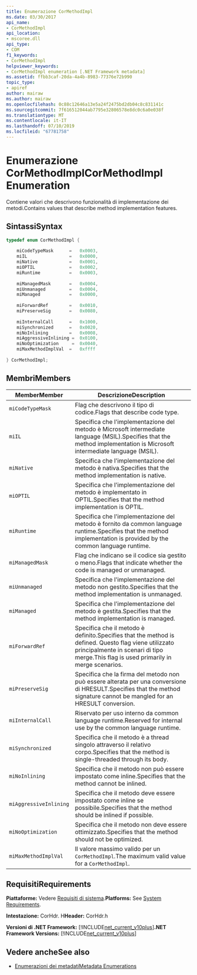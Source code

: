 ```yaml
---
title: Enumerazione CorMethodImpl
ms.date: 03/30/2017
api_name:
- CorMethodImpl
api_location:
- mscoree.dll
api_type:
- COM
f1_keywords:
- CorMethodImpl
helpviewer_keywords:
- CorMethodImpl enumeration [.NET Framework metadata]
ms.assetid: ffbb3caf-20da-4a4b-8983-77376e72b990
topic_type:
- apiref
author: mairaw
ms.author: mairaw
ms.openlocfilehash: 0c88c12646a13e5a24f2475bd2db04c8c831141c
ms.sourcegitcommit: 7f616512044ab7795e32806578e8dc0c6a0e038f
ms.translationtype: MT
ms.contentlocale: it-IT
ms.lasthandoff: 07/10/2019
ms.locfileid: "67781758"
---
```

# <a name="cormethodimpl-enumeration"></a><span data-ttu-id="10034-102">Enumerazione CorMethodImpl</span><span class="sxs-lookup"><span data-stu-id="10034-102">CorMethodImpl Enumeration</span></span>
<span data-ttu-id="10034-103">Contiene valori che descrivono funzionalità di implementazione dei metodi.</span><span class="sxs-lookup"><span data-stu-id="10034-103">Contains values that describe method implementation features.</span></span>  
  
## <a name="syntax"></a><span data-ttu-id="10034-104">Sintassi</span><span class="sxs-lookup"><span data-stu-id="10034-104">Syntax</span></span>  
  
```cpp  
typedef enum CorMethodImpl {  
  
    miCodeTypeMask      =   0x0003,  
    miIL                =   0x0000,  
    miNative            =   0x0001,  
    miOPTIL             =   0x0002,  
    miRuntime           =   0x0003,  
  
    miManagedMask       =   0x0004,  
    miUnmanaged         =   0x0004,  
    miManaged           =   0x0000,  
  
    miForwardRef        =   0x0010,  
    miPreserveSig       =   0x0080,  
  
    miInternalCall      =   0x1000,  
    miSynchronized      =   0x0020,  
    miNoInlining        =   0x0008,  
    miAggressiveInlining =  0x0100,  
    miNoOptimization     =  0x0040,  
    miMaxMethodImplVal  =   0xffff  
  
} CorMethodImpl;  
```  
  
## <a name="members"></a><span data-ttu-id="10034-105">Membri</span><span class="sxs-lookup"><span data-stu-id="10034-105">Members</span></span>  
  
|<span data-ttu-id="10034-106">Member</span><span class="sxs-lookup"><span data-stu-id="10034-106">Member</span></span>|<span data-ttu-id="10034-107">Descrizione</span><span class="sxs-lookup"><span data-stu-id="10034-107">Description</span></span>|  
|------------|-----------------|  
|`miCodeTypeMask`|<span data-ttu-id="10034-108">Flag che descrivono il tipo di codice.</span><span class="sxs-lookup"><span data-stu-id="10034-108">Flags that describe code type.</span></span>|  
|`miIL`|<span data-ttu-id="10034-109">Specifica che l'implementazione del metodo è Microsoft intermediate language (MSIL).</span><span class="sxs-lookup"><span data-stu-id="10034-109">Specifies that the method implementation is Microsoft intermediate language (MSIL).</span></span>|  
|`miNative`|<span data-ttu-id="10034-110">Specifica che l'implementazione del metodo è nativa.</span><span class="sxs-lookup"><span data-stu-id="10034-110">Specifies that the method implementation is native.</span></span>|  
|`miOPTIL`|<span data-ttu-id="10034-111">Specifica che l'implementazione del metodo è implementato in OPTIL.</span><span class="sxs-lookup"><span data-stu-id="10034-111">Specifies that the method implementation is OPTIL.</span></span>|  
|`miRuntime`|<span data-ttu-id="10034-112">Specifica che l'implementazione del metodo è fornito da common language runtime.</span><span class="sxs-lookup"><span data-stu-id="10034-112">Specifies that the method implementation is provided by the common language runtime.</span></span>|  
|`miManagedMask`|<span data-ttu-id="10034-113">Flag che indicano se il codice sia gestito o meno.</span><span class="sxs-lookup"><span data-stu-id="10034-113">Flags that indicate whether the code is managed or unmanaged.</span></span>|  
|`miUnmanaged`|<span data-ttu-id="10034-114">Specifica che l'implementazione del metodo non gestito.</span><span class="sxs-lookup"><span data-stu-id="10034-114">Specifies that the method implementation is unmanaged.</span></span>|  
|`miManaged`|<span data-ttu-id="10034-115">Specifica che l'implementazione del metodo è gestita.</span><span class="sxs-lookup"><span data-stu-id="10034-115">Specifies that the method implementation is managed.</span></span>|  
|`miForwardRef`|<span data-ttu-id="10034-116">Specifica che il metodo è definito.</span><span class="sxs-lookup"><span data-stu-id="10034-116">Specifies that the method is defined.</span></span> <span data-ttu-id="10034-117">Questo flag viene utilizzato principalmente in scenari di tipo merge.</span><span class="sxs-lookup"><span data-stu-id="10034-117">This flag is used primarily in merge scenarios.</span></span>|  
|`miPreserveSig`|<span data-ttu-id="10034-118">Specifica che la firma del metodo non può essere alterata per una conversione di HRESULT.</span><span class="sxs-lookup"><span data-stu-id="10034-118">Specifies that the method signature cannot be mangled for an HRESULT conversion.</span></span>|  
|`miInternalCall`|<span data-ttu-id="10034-119">Riservato per uso interno da common language runtime.</span><span class="sxs-lookup"><span data-stu-id="10034-119">Reserved for internal use by the common language runtime.</span></span>|  
|`miSynchronized`|<span data-ttu-id="10034-120">Specifica che il metodo è a thread singolo attraverso il relativo corpo.</span><span class="sxs-lookup"><span data-stu-id="10034-120">Specifies that the method is single-threaded through its body.</span></span>|  
|`miNoInlining`|<span data-ttu-id="10034-121">Specifica che il metodo non può essere impostato come inline.</span><span class="sxs-lookup"><span data-stu-id="10034-121">Specifies that the method cannot be inlined.</span></span>|  
|`miAggressiveInlining`|<span data-ttu-id="10034-122">Specifica che il metodo deve essere impostato come inline se possibile.</span><span class="sxs-lookup"><span data-stu-id="10034-122">Specifies that the method should be inlined if possible.</span></span>|  
|`miNoOptimization`|<span data-ttu-id="10034-123">Specifica che il metodo non deve essere ottimizzato.</span><span class="sxs-lookup"><span data-stu-id="10034-123">Specifies that the method should not be optimized.</span></span>|  
|`miMaxMethodImplVal`|<span data-ttu-id="10034-124">Il valore massimo valido per un `CorMethodImpl`.</span><span class="sxs-lookup"><span data-stu-id="10034-124">The maximum valid value for a `CorMethodImpl`.</span></span>|  
  
## <a name="requirements"></a><span data-ttu-id="10034-125">Requisiti</span><span class="sxs-lookup"><span data-stu-id="10034-125">Requirements</span></span>  
 <span data-ttu-id="10034-126">**Piattaforme:** Vedere [Requisiti di sistema](../../../../docs/framework/get-started/system-requirements.md).</span><span class="sxs-lookup"><span data-stu-id="10034-126">**Platforms:** See [System Requirements](../../../../docs/framework/get-started/system-requirements.md).</span></span>  
  
 <span data-ttu-id="10034-127">**Intestazione:** CorHdr. H</span><span class="sxs-lookup"><span data-stu-id="10034-127">**Header:** CorHdr.h</span></span>  
  
 <span data-ttu-id="10034-128">**Versioni di .NET Framework:** [!INCLUDE[net_current_v10plus](../../../../includes/net-current-v10plus-md.md)]</span><span class="sxs-lookup"><span data-stu-id="10034-128">**.NET Framework Versions:** [!INCLUDE[net_current_v10plus](../../../../includes/net-current-v10plus-md.md)]</span></span>  
  
## <a name="see-also"></a><span data-ttu-id="10034-129">Vedere anche</span><span class="sxs-lookup"><span data-stu-id="10034-129">See also</span></span>

- [<span data-ttu-id="10034-130">Enumerazioni dei metadati</span><span class="sxs-lookup"><span data-stu-id="10034-130">Metadata Enumerations</span></span>](../../../../docs/framework/unmanaged-api/metadata/metadata-enumerations.md)
